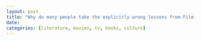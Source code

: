 ```yaml
---
layout: post
title: "Why do many people take the explicitly wrong lessons from Film, TV, and Books?"
date:
categories: [literature, movies, tv, books, culture]
---
```

